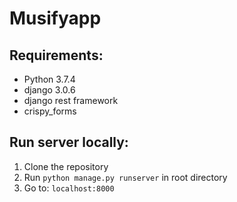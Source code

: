 # Musifyapp
## Requirements:
- Python 3.7.4
- django 3.0.6
- django rest framework
- crispy_forms
## Run server locally:
1. Clone the repository
2. Run `python manage.py runserver` in root directory
3. Go to: `localhost:8000`
